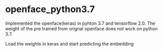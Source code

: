 # openface_python3.7
Implemented the openface(keras) in pyhton 3.7 and tensorflow 2.0. The weight of the pre trained from orignal openface does not work on python 3.7. 

Load the weights in keras and start predicting the embedding
